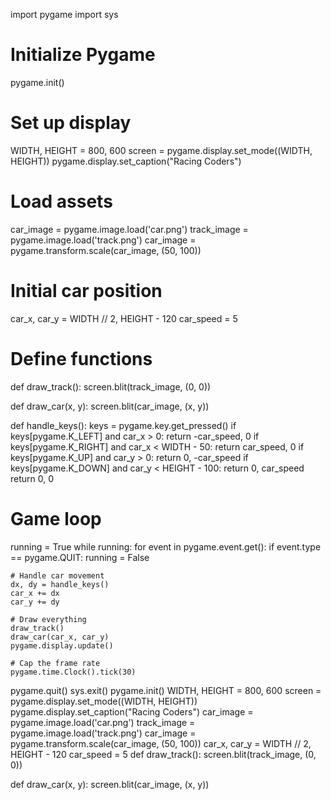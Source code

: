 import pygame
import sys

# Initialize Pygame
pygame.init()

# Set up display
WIDTH, HEIGHT = 800, 600
screen = pygame.display.set_mode((WIDTH, HEIGHT))
pygame.display.set_caption("Racing Coders")

# Load assets
car_image = pygame.image.load('car.png')
track_image = pygame.image.load('track.png')
car_image = pygame.transform.scale(car_image, (50, 100))

# Initial car position
car_x, car_y = WIDTH // 2, HEIGHT - 120
car_speed = 5

# Define functions
def draw_track():
    screen.blit(track_image, (0, 0))

def draw_car(x, y):
    screen.blit(car_image, (x, y))

def handle_keys():
    keys = pygame.key.get_pressed()
    if keys[pygame.K_LEFT] and car_x > 0:
        return -car_speed, 0
    if keys[pygame.K_RIGHT] and car_x < WIDTH - 50:
        return car_speed, 0
    if keys[pygame.K_UP] and car_y > 0:
        return 0, -car_speed
    if keys[pygame.K_DOWN] and car_y < HEIGHT - 100:
        return 0, car_speed
    return 0, 0

# Game loop
running = True
while running:
    for event in pygame.event.get():
        if event.type == pygame.QUIT:
            running = False
    
    # Handle car movement
    dx, dy = handle_keys()
    car_x += dx
    car_y += dy

    # Draw everything
    draw_track()
    draw_car(car_x, car_y)
    pygame.display.update()

    # Cap the frame rate
    pygame.time.Clock().tick(30)

pygame.quit()
sys.exit()
pygame.init()
WIDTH, HEIGHT = 800, 600
screen = pygame.display.set_mode((WIDTH, HEIGHT))
pygame.display.set_caption("Racing Coders")
car_image = pygame.image.load('car.png')
track_image = pygame.image.load('track.png')
car_image = pygame.transform.scale(car_image, (50, 100))
car_x, car_y = WIDTH // 2, HEIGHT - 120
car_speed = 5
def draw_track():
    screen.blit(track_image, (0, 0))

def draw_car(x, y):
    screen.blit(car_image, (x, y))
